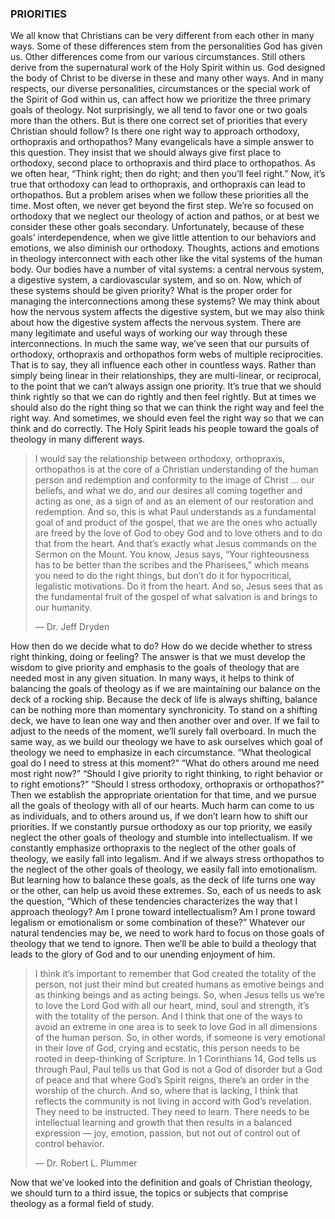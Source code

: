 ### PRIORITIES

We all know that Christians can be very different from each other in many ways. Some of these differences stem from the personalities God has given us. Other differences come from our various circumstances. Still others derive from the supernatural work of the Holy Spirit within us. God designed the body of Christ to be diverse in these and many other ways. And in many respects, our diverse personalities, circumstances or the special work of the Spirit of God within us, can affect how we prioritize the three primary goals of theology. Not surprisingly, we all tend to favor one or two goals more than the others. But is there one correct set of priorities that every Christian should follow? Is there one right way to approach orthodoxy, orthopraxis and orthopathos?
Many evangelicals have a simple answer to this question. They insist that we should always give first place to orthodoxy, second place to orthopraxis and third place to orthopathos. As we often hear, “Think right; then do right; and then you’ll feel right.” 
Now, it’s true that orthodoxy can lead to orthopraxis, and orthopraxis can lead to orthopathos. But a problem arises when we follow these priorities all the time. Most often, we never get beyond the first step. We’re so focused on orthodoxy that we neglect our theology of action and pathos, or at best we consider these other goals secondary. Unfortunately, because of these goals’ interdependence, when we give little attention to our behaviors and emotions, we also diminish our orthodoxy. 
Thoughts, actions and emotions in theology interconnect with each other like the vital systems of the human body. Our bodies have a number of vital systems: a central nervous system, a digestive system, a cardiovascular system, and so on. Now, which of these systems should be given priority? What is the proper order for managing the interconnections among these systems? We may think about how the nervous system affects the digestive system, but we may also think about how the digestive system affects the nervous system. There are many legitimate and useful ways of working our way through these interconnections. 
In much the same way, we’ve seen that our pursuits of orthodoxy, orthopraxis and orthopathos form webs of multiple reciprocities. That is to say, they all influence each other in countless ways. Rather than simply being linear in their relationships, they are multi-linear, or reciprocal, to the point that we can’t always assign one priority. It’s true that we should think rightly so that we can do rightly and then feel rightly. But at times we should also do the right thing so that we can think the right way and feel the right way. And sometimes, we should even feel the right way so that we can think and do correctly. The Holy Spirit leads his people toward the goals of theology in many different ways. 

> I would say the relationship between orthodoxy, orthopraxis, orthopathos is at the core of a Christian understanding of the human person and redemption and conformity to the image of Christ … our beliefs, and what we do, and our desires all coming together and acting as one, as a sign of and as an element of our restoration and redemption. And so, this is what Paul understands as a fundamental goal of and product of the gospel, that we are the ones who actually are freed by the love of God to obey God and to love others and to do that from the heart. And that’s exactly what Jesus commands on the Sermon on the Mount. You know, Jesus says, “Your righteousness has to be better than the scribes and the Pharisees,” which means you need to do the right things, but don’t do it for hypocritical, legalistic motivations. Do it from the heart. And so, Jesus sees that as the fundamental fruit of the gospel of what salvation is and brings to our humanity. 
>  
> — Dr. Jeff Dryden

How then do we decide what to do? How do we decide whether to stress right thinking, doing or feeling? The answer is that we must develop the wisdom to give priority and emphasis to the goals of theology that are needed most in any given situation. 
In many ways, it helps to think of balancing the goals of theology as if we are maintaining our balance on the deck of a rocking ship. Because the deck of life is always shifting, balance can be nothing more than momentary synchronicity. To stand on a shifting deck, we have to lean one way and then another over and over. If we fail to adjust to the needs of the moment, we’ll surely fall overboard.
In much the same way, as we build our theology we have to ask ourselves which goal of theology we need to emphasize in each circumstance. “What theological goal do I need to stress at this moment?” “What do others around me need most right now?” “Should I give priority to right thinking, to right behavior or to right emotions?” “Should I stress orthodoxy, orthopraxis or orthopathos?” Then we establish the appropriate orientation for that time, and we pursue all the goals of theology with all of our hearts. 
Much harm can come to us as individuals, and to others around us, if we don’t learn how to shift our priorities. If we constantly pursue orthodoxy as our top priority, we easily neglect the other goals of theology and stumble into intellectualism. If we constantly emphasize orthopraxis to the neglect of the other goals of theology, we easily fall into legalism. And if we always stress orthopathos to the neglect of the other goals of theology, we easily fall into emotionalism. But learning how to balance these goals, as the deck of life turns one way or the other, can help us avoid these extremes. So, each of us needs to ask the question, “Which of these tendencies characterizes the way that I approach theology? Am I prone toward intellectualism? Am I prone toward legalism or emotionalism or some combination of these?” Whatever our natural tendencies may be, we need to work hard to focus on those goals of theology that we tend to ignore. Then we’ll be able to build a theology that leads to the glory of God and to our unending enjoyment of him. 

> I think it’s important to remember that God created the totality of the person, not just their mind but created humans as emotive beings and as thinking beings and as acting beings. So, when Jesus tells us we’re to love the Lord God with all our heart, mind, soul and strength, it’s with the totality of the person. And I think that one of the ways to avoid an extreme in one area is to seek to love God in all dimensions of the human person. So, in other words, if someone is very emotional in their love of God, crying and ecstatic, this person needs to be rooted in deep-thinking of Scripture. In 1 Corinthians 14, God tells us through Paul, Paul tells us that God is not a God of disorder but a God of peace and that where God’s Spirit reigns, there’s an order in the worship of the church. And so, where that is lacking, I think that reflects the community is not living in accord with God’s revelation. They need to be instructed. They need to learn. There needs to be intellectual learning and growth that then results in a balanced expression — joy, emotion, passion, but not out of control out of control behavior.
> 
> — Dr. Robert L. Plummer

Now that we’ve looked into the definition and goals of Christian theology, we should turn to a third issue, the topics or subjects that comprise theology as a formal field of study. 

